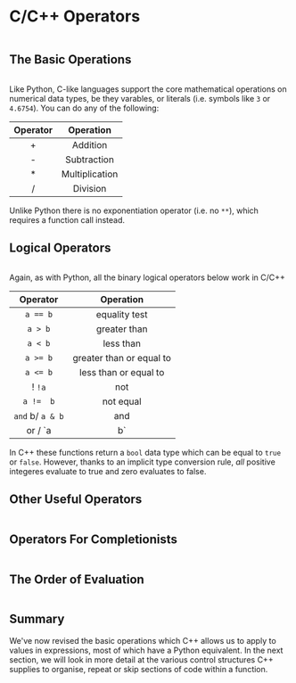 # C/C++ Operators
```{index} operators
```

## The Basic Operations
```{index} operators: basic
```

Like Python, C-like languages support the core mathematical operations on numerical data types, be they varables, or literals (i.e. symbols like `3` or `4.6754`). You can do any of the following:


|Operator| Operation |
|:------:|:---------:|
|   +    |  Addition |
|   -    | Subtraction|
|   *    | Multiplication|
|   /    | Division   |

Unlike Python there is no exponentiation operator (i.e. no `**`), which requires a function call instead.

## Logical Operators
```{index} operators: logical
```

Again, as with Python, all the binary logical operators below work in C/C++

|Operator| Operation |
|:------:|:---------:|
|  `a == b`  |  equality test |
|  `a > b`   | greater than|
|  `a < b`   | less than|
|  `a >= b`  | greater than or equal to  |
|  `a <= b` | less than or equal to  |
!  `!a`     | not |
| `a !=  b` | not equal |
| `and` b/ `a & b` | and |
| or  / `a | b`  | or |

In C++ these functions return a `bool` data type which can be equal to `true` or `false`. However, thanks to an implicit type conversion rule, _all_ positive integeres evaluate to true and zero evaluates to false. 

## Other Useful Operators
```{index} operators: other
```

## Operators For Completionists
```{index} operators: advanced
```

## The Order of Evaluation
```{index} evaluation order
```

## Summary

We've now revised the basic operations which C++ allows us to apply to values in expressions, most of which have a Python equivalent. In the next section, we will look in more detail at the various control structures C++ supplies to organise, repeat or skip sections of code within a function.

